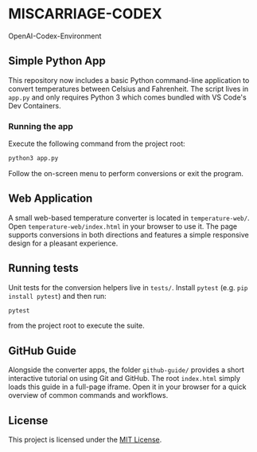 # MISCARRIAGE-CODEX
OpenAI-Codex-Environment

## Simple Python App

This repository now includes a basic Python command-line application to
convert temperatures between Celsius and Fahrenheit. The script lives in
`app.py` and only requires Python 3 which comes bundled with VS Code's
Dev Containers.

### Running the app

Execute the following command from the project root:

```bash
python3 app.py
```

Follow the on-screen menu to perform conversions or exit the program.

## Web Application

A small web-based temperature converter is located in `temperature-web/`.
Open `temperature-web/index.html` in your browser to use it. The page
supports conversions in both directions and features a simple responsive
design for a pleasant experience.

## Running tests

Unit tests for the conversion helpers live in `tests/`. Install
`pytest` (e.g. `pip install pytest`) and then run:

```bash
pytest
```

from the project root to execute the suite.

## GitHub Guide

Alongside the converter apps, the folder `github-guide/` provides a short
interactive tutorial on using Git and GitHub. The root `index.html` simply
loads this guide in a full-page iframe. Open it in your browser for a quick
overview of common commands and workflows.

## License

This project is licensed under the [MIT License](LICENSE).
